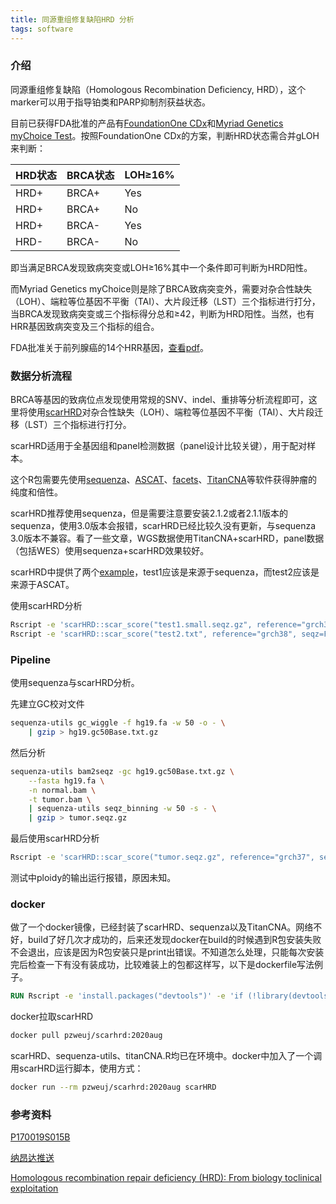```yaml
---
title: 同源重组修复缺陷HRD 分析
tags: software
---
```


### 介绍

同源重组修复缺陷（Homologous Recombination Deficiency,  HRD），这个marker可以用于指导铂类和PARP抑制剂获益状态。

目前已获得FDA批准的产品有[FoundationOne CDx](https://www.foundationmedicine.com/test/foundationone-cdx)和[Myriad Genetics myChoice Test](https://myriad.com/products-services/precision-medicine/mychoice-cdx/)。按照FoundationOne CDx的方案，判断HRD状态需合并gLOH来判断：

| HRD状态 | BRCA状态 | LOH≥16% |
| ------- | -------- | ------- |
| HRD+    | BRCA+    | Yes     |
| HRD+    | BRCA+    | No      |
| HRD+    | BRCA-    | Yes     |
| HRD-    | BRCA-    | No      |

即当满足BRCA发现致病突变或LOH≥16%其中一个条件即可判断为HRD阳性。

而Myriad Genetics myChoice则是除了BRCA致病突变外，需要对杂合性缺失（LOH）、端粒等位基因不平衡（TAI）、大片段迁移（LST）三个指标进行打分，当BRCA发现致病突变或三个指标得分总和≥42，判断为HRD阳性。当然，也有HRR基因致病突变及三个指标的组合。

FDA批准关于前列腺癌的14个HRR基因，[查看pdf](https://www.accessdata.fda.gov/cdrh_docs/pdf17/P170019S015B.pdf)。



### 数据分析流程

BRCA等基因的致病位点发现使用常规的SNV、indel、重排等分析流程即可，这里将使用[scarHRD](https://github.com/sztup/scarHRD)对杂合性缺失（LOH）、端粒等位基因不平衡（TAI）、大片段迁移（LST）三个指标进行打分。

scarHRD适用于全基因组和panel检测数据（panel设计比较关键），用于配对样本。

这个R包需要先使用[sequenza](https://bitbucket.org/sequenzatools/sequenza/src/master/)、[ASCAT](https://github.com/VanLoo-lab/ascat)、[facets](https://github.com/mskcc/facets)、[TitanCNA](https://github.com/gavinha/TitanCNA)等软件获得肿瘤的纯度和倍性。

scarHRD推荐使用sequenza，但是需要注意要安装2.1.2或者2.1.1版本的sequenza，使用3.0版本会报错，scarHRD已经比较久没有更新，与sequenza 3.0版本不兼容。看了一些文章，WGS数据使用TitanCNA+scarHRD，panel数据（包括WES）使用sequenza+scarHRD效果较好。

scarHRD中提供了两个[example](https://github.com/sztup/scarHRD/tree/master/examples)，test1应该是来源于sequenza，而test2应该是来源于ASCAT。

使用scarHRD分析
```bash
Rscript -e 'scarHRD::scar_score("test1.small.seqz.gz", reference="grch38", seqz=TRUE)'
Rscript -e 'scarHRD::scar_score("test2.txt", reference="grch38", seqz=FALSE)'
```



### Pipeline
使用sequenza与scarHRD分析。

先建立GC校对文件
```bash
sequenza-utils gc_wiggle -f hg19.fa -w 50 -o - \
	| gzip > hg19.gc50Base.txt.gz
```

然后分析
```bash
sequenza-utils bam2seqz -gc hg19.gc50Base.txt.gz \
	--fasta hg19.fa \
	-n normal.bam \
	-t tumor.bam \
	| sequenza-utils seqz_binning -w 50 -s - \
	| gzip > tumor.seqz.gz
```

最后使用scarHRD分析
```bash
Rscript -e 'scarHRD::scar_score("tumor.seqz.gz", reference="grch37", seqz=TRUE, chr=TRUE)'
```



测试中ploidy的输出运行报错，原因未知。



### docker

做了一个docker镜像，已经封装了scarHRD、sequenza以及TitanCNA。网络不好，build了好几次才成功的，后来还发现docker在build的时候遇到R包安装失败不会退出，应该是因为R包安装只是print出错误。不知道怎么处理，只能每次安装完后检查一下有没有装成功，比较难装上的包都这样写，以下是dockerfile写法例子。

```dockerfile
RUN Rscript -e 'install.packages("devtools")' -e 'if (!library(devtools, logical.return=T)) quit(status=10)'
```



docker拉取scarHRD

```bash
docker pull pzweuj/scarhrd:2020aug
```



scarHRD、sequenza-utils、titanCNA.R均已在环境中。docker中加入了一个调用scarHRD运行脚本，使用方式：

```bash
docker run --rm pzweuj/scarhrd:2020aug scarHRD
```





### 参考资料

[P170019S015B](https://www.accessdata.fda.gov/cdrh_docs/pdf17/P170019S015B.pdf)

[纳昂达推送](https://mp.weixin.qq.com/s/ffcKaCmWMaKUua-5pTGKVQ)

[Homologous recombination repair deficiency (HRD): From biology toclinical exploitation](https://pure.qub.ac.uk/files/230760161/homo.pdf)
